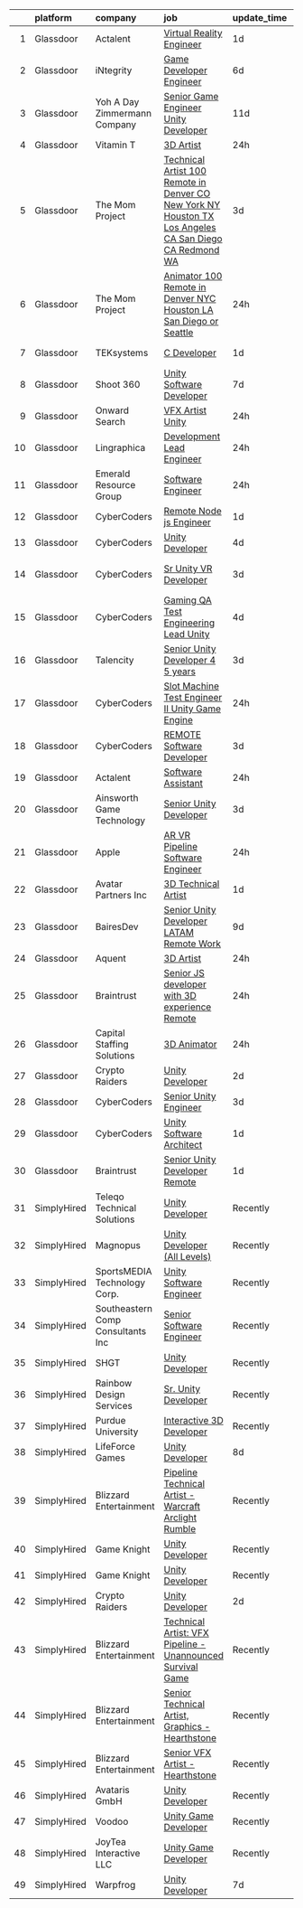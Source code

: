 

|    | platform    | company                           | job                                                                                                                                                                                                                                                                                                                                                                                                                                                                                                                                                                                                                                                                                                                                                                                                                                                                                                                                                                                                                                                                                                                                                                                                                                                                                                                                                                                                | update_time   | location          |
|---:|:------------|:----------------------------------|:---------------------------------------------------------------------------------------------------------------------------------------------------------------------------------------------------------------------------------------------------------------------------------------------------------------------------------------------------------------------------------------------------------------------------------------------------------------------------------------------------------------------------------------------------------------------------------------------------------------------------------------------------------------------------------------------------------------------------------------------------------------------------------------------------------------------------------------------------------------------------------------------------------------------------------------------------------------------------------------------------------------------------------------------------------------------------------------------------------------------------------------------------------------------------------------------------------------------------------------------------------------------------------------------------------------------------------------------------------------------------------------------------|:--------------|:------------------|
|  1 | Glassdoor   | Actalent                          | [Virtual Reality Engineer](https://www.glassdoor.com/partner/jobListing.htm?pos=128&ao=1110586&s=58&guid=00000183925dcb30ae8f76e1a13cabe8&src=GD_JOB_AD&t=SR&vt=w&ea=1&cs=1_d33baefe&cb=1664607964315&jobListingId=1008170406999&cpc=3BA4CE39D5B5DEF5&jrtk=3-0-1ge95riqt2inq001-1ge95rirdghr2800-2714da7321a9ab01--6NYlbfkN0ChYVx_I3yfZ_JDY3EFoivtqvi_stwnZ_kRt8Dowt_l_d1ydueao4NE-oUleRJ4yhjfJQSbKMB4y-B2AkjhQ_zDiS4vWhUMXlby96qDi92hH2VWCe6PDFqovhfEVj9pUsAAj9rwmqhj6HOivdJlep7GMtQZ1kd_5glcEQGpv6M77maDMdiq_qctthr0VXemlusjm-AVFwWCYqF_A_8LRpUTYcFVfcguqfzfsGygJ7mt3x9hhuzCaYQyxmbHXUL58VqU14fDyAcWBBkCmV3J9Zd0_aBmyQZivi-6bm_EX32j_Im8HHH_IFWVO1FOUPW-ThuJeuGVEGAhFlPmwq5v8sS_EDyTIfwR235uTNkDkJIubJ2zXIoqV1w0BfT0OaFW87760wmZHco-80Wopg0OaQYn7plfbszW3Ftstngmo_vynBzStDIVP9m7KaGKiZqVv6JpjAM86n5kd2NB609paDgj5gA8HRsb1twc-DjbtyXmMomX-mudPKZkc4wXaRTDbN3IxhNnrTNGJ7mezGgvUmoi305W3eeSb6eJZq6SzP7Dtz5jjd-2-6ibyrjb2X0-uoSDPXKuK4vT7Ur2kDdFLHIRu9D94gwRC0cK5cLfklIhSwmPTinB8ALx6xoyI1dBaiZ48GsWoH3nZDHuFtaNBqlvB9vO0XwdC4UN9rLs1juyryEgNLbNk_zr1PZyVzAs48PnJYxe3m-OerUPS16KA96VzDFHh4gxhY655mE9cop_Ut-d1ccZ0ozNPLFSwyJf_nJAikS58DrQcVouTQ9aus23x6FsuaWDmdaY913ZQY1w_DEGweDi3TMWBAtCSRLiMl-7zILdVCkwTRY42h99cWIJC9UF99rRR6f26f8F_2jR5FWQxuP0lLt-WUfURMHdE0Nh5IzJ6XbQrEi9vPtHAsZEKKOyy0J7yAPk4cCstXyqelJcV3nL56jQVbGWzv6a8iDWWVOfe80t1Ol7wh7iuX-d)                                                | 1d            | Chandler, AZ      |
|  2 | Glassdoor   | iNtegrity                         | [Game Developer Engineer](https://www.glassdoor.com/partner/jobListing.htm?pos=120&ao=1110586&s=58&guid=00000183925dcb30ae8f76e1a13cabe8&src=GD_JOB_AD&t=SR&vt=w&ea=1&cs=1_45b13133&cb=1664607964315&jobListingId=1008159960954&cpc=451933188B21919D&jrtk=3-0-1ge95riqt2inq001-1ge95rirdghr2800-f007a9b18ce574ec--6NYlbfkN0C7QpSfatUTTt_pWYjh4fmCixpaZixxEgk6WqG2e9JFSn8PLDX21so4BUVMbM-nBKhXCnsv-rU-KWa8GwN08r9GRBZvA-u4nPEN3ApN9XjH4dklJ0WDOBXjYIG8qzdFOyJJJu2JrQ0ClTFCMBeO1lftwTH5oRtbn67DhkAte38942rtH2_WHrwxHWgthMjmqGJ2VEk8m7wXu_NjWOeKTSRN84G9gurdfPkhI2apY413oGxPUwNjAqpib7Hs4FQCRWby5ukLMtNlfdceZKwbpgIzuKoFle23oofLN7JqpXQiI-1WhP2jQk2R7KdIdoYnGdqyQd8n4SFwBajW_JW621xl0ruDbQuzYiwR4WKmxKQyu4CvF5WSiN2QXvXe16JIQ8PHpZRX9BPC3TNKgUxAgRBv9t-Ipy-Y9xB4TLhdR0HwjhNElDzT9BdEGc_6pmtIK5MAgVQ57NSADNx-gFsiPcJ58m1rOlhuiWnKj9gs83BYxRl2PC0k2ivSXZcrpFwyYP0yDlNJDv2-5g%3D%3D)                                                                                                                                                                                                                                                                                                                                                                                                                                                                                                                     | 6d            | Las Vegas, NV     |
|  3 | Glassdoor   | Yoh  A Day   Zimmermann Company   | [Senior Game Engineer  Unity Developer ](https://www.glassdoor.com/partner/jobListing.htm?pos=113&ao=1110586&s=58&guid=00000183925dcb30ae8f76e1a13cabe8&src=GD_JOB_AD&t=SR&vt=w&ea=1&cs=1_305dfe2e&cb=1664607964314&jobListingId=1008149001061&cpc=F583A5AE0DDDFE3A&jrtk=3-0-1ge95riqt2inq001-1ge95rirdghr2800-26c06eb302e58e76--6NYlbfkN0Ae6Qmv8rNb3d5rEsMPL_plhvilYeiJERi7JqghURwQ9bq2mHgMGRGPHap0kt02TPg4hNIqkqAI4ZLarx94fJBZJRObAHCVAr7GpkECOjshJAgS-hSpOpL4MHHyXNuelLsEEjezXkzG-LQVLMkWHeGtQdZH9mJ0qKIH5WD3wTWGKHYJ2ZSah94fmSJaAGyT4IbpsFxZ7AbN7Gy1jy9twR5ol2ussjFk7RuPuph2La8FySIQFB5pidDk-wdICRTsl0ImtsCVUqlDr6qeBs2AUbxFSWt-lG5leRwdlR8aefM_d1IHnk4snX7I1F5LX-D9-a8Rzouox4zWVzsMSsExZWSvWR3TFANdS-dDh6UOVPxA-1HTaKuqXoks1DUaKxHfbSm3e0NXL4F280TJsGbbFO4Fbk-0PjW2DmCKgvnHRKXOkJUkwusIIzCjO_98rtZO2Zan24ZUZGSh7T0mQn-1blvR49daDxtz73innQG0TJbcpw%3D%3D)                                                                                                                                                                                                                                                                                                                                                                                                                                                                                                                                      | 11d           | Texas             |
|  4 | Glassdoor   | Vitamin T                         | [3D Artist](https://www.glassdoor.com/partner/jobListing.htm?pos=116&ao=1110586&s=58&guid=00000183925dcb30ae8f76e1a13cabe8&src=GD_JOB_AD&t=SR&vt=w&cs=1_4542e5e6&cb=1664607964314&jobListingId=1008175261506&cpc=47CFDC01B3F81FAC&jrtk=3-0-1ge95riqt2inq001-1ge95rirdghr2800-4d6abefd7c99f37b--6NYlbfkN0DMrcEu7yrtATojKJA7cEzGQ3FdRGWLh0CZQInL4ECGI6k5tN82kdM0OKoro5eXmjq4qWbUcXIgcT_pCY3-xT66zW-L0cU5xEBN7fLIx9Ttb15lyOHl6-OL6Ny2RE60XmrhTFyxHtYUfi0qiL9tgbRXf7Xf6w35mlg7xToVZmGgACJcfdTkXKqvBv1Ib71E0lEHu8qvNspqn73wtgRqeGsemampYHvz5eE4ALg1lCvvfFv0_7glgzwagz81bOAJr9oI4PWekitBKEhSk19fE3fN6aeFJMi8NanuYKcMDPbN8isjw97hlONF1X0Zd6ISSyk___ZyCaZ4pkJRAx_bXVtXiTGhS3YXu5PJa9bQMeHmPiqlUh4QZR7WCzTOtHU5e6nFFqpeahogWcOJ4d_kaM-R6_CoW-b7D9G-T-8BPJzGefjny-XMM2O0R4_iVKq1VKiMdLnxCp0rVFqkwhDHPT6IP1QaBbeWKATpMr85ZEitayVvbv6GX3C3)                                                                                                                                                                                                                                                                                                                                                                                                                                                                                                                                                                    | 24h           | Remote            |
|  5 | Glassdoor   | The Mom Project                   | [Technical Artist  100  Remote in Denver  CO  New York  NY  Houston  TX  Los Angeles  CA  San Diego  CA  Redmond  WA ](https://www.glassdoor.com/partner/jobListing.htm?pos=129&ao=1110586&s=58&guid=00000183925dcb30ae8f76e1a13cabe8&src=GD_JOB_AD&t=SR&vt=w&cs=1_d95271ac&cb=1664607964315&jobListingId=1008166593802&cpc=FA84DF7EA1EC2398&jrtk=3-0-1ge95riqt2inq001-1ge95rirdghr2800-6e8033c65c52bca1--6NYlbfkN0BDp_epf89aHDQhKpPegNJQ_ldQpEFZQsM9OcONMGxWx6pU56EKHF58QjVdAUvn2gXDBOjng6EvAYb4QaaBYmM4bSN2k-k0hJMvvwLe940tQ_2hvo4ZvydRl-32pLvINJ5QREsadtQk7Xg1OJMm_-6eL4oHEiBncfPmp5zoVA1_5_wD5ki2LaIpRJt-oGY9k_mXsi_xsKOSUggS7Y_7kf53SOubj5UPZFC2gX5uqh0MboTbIWSZEgyTvESgbgG7S5cjkj7yJ6wUP1o1CK988YXi1WjwcYiO56wpkwQT3I65R5tOvz5DJm3-npOaYlfP2QfVybu4oAj9RDTHJ3CdcfJ8mUg3L1_MzqGU07GGKFW33bDUHUtXLfj1qSsrZxem-ubd1SE4SCv3Pb1JFQkRJbfejCd_RqO_gd-0lSHytTFAPe3fmIF2slYZYlKCIRIVzY1y0uMZlbzL0KCYAOm4cg4WvqnGGvQIFZGWcT44wAIA_GCjQdh8D9tskWP4wetKES_1JkpbPVHG8NefsChiljAVe3L2tzM7VbusuuhwbXGX4Zwd5AZcozT1TScgXRpT2ReGkSqWNg3ZzA%3D%3D)                                                                                                                                                                                                                                                                                                                                                             | 3d            | Denver, CO        |
|  6 | Glassdoor   | The Mom Project                   | [Animator  100  Remote in Denver  NYC  Houston  LA  San Diego  or Seattle ](https://www.glassdoor.com/partner/jobListing.htm?pos=121&ao=1110586&s=58&guid=00000183925dcb30ae8f76e1a13cabe8&src=GD_JOB_AD&t=SR&vt=w&cs=1_ccc02303&cb=1664607964315&jobListingId=1008174906526&cpc=FAE5E775D180B2FB&jrtk=3-0-1ge95riqt2inq001-1ge95rirdghr2800-895bed5662c8e669--6NYlbfkN0BDp_epf89aHDQhKpPegNJQ_ldQpEFZQsM9OcONMGxWx6pU56EKHF58QjVdAUvn2gUh2hLNM1TjGAI27lmLEP04J_x93VUPbAzjiKJ2Mn9UZKErLDOwmlY6KpD4MwbV5fAelp6lvD_sDaKSI9V6317fDnKiRbSFnqTcDic3cHZaPUfcH_fk4uQYURoO68g3YHaJDju2Qvj7wP23iIMSZpxp8HPHjJaBY3wuDwbGBn1WY5HT31UOnyJSBKHaOolWGbFCXk6zbbbr_r3KI5kY74wYuF8qq60U5YDVVrpSwbW77y81bizKNGDzVuebsjphE2amFgA9W54XPTHt-M76CcAwUBlzFKGwXwrLQH4mXRFpvd2UckqgqagcQNQrx1wyErJy-XChpzSX-jof3bnVna72xLvW3rhv1GknH8PXQsDyJfQ5EsBHJw7K0a3I1s540m_KN_4dGPPhlsklJ4c2Q2lBbG_YHivQmYQ5kvV1_ns4yX6ypm3zwP7CdMJIPIh6qNtlAy4kkUP0fmRfnLym2amNfNHDbtv_cBRwiTgibbeb64xJn7G0Z14ec_H8TXQMZaaVNafFFRfS0g%3D%3D)                                                                                                                                                                                                                                                                                                                                                                                                        | 24h           | Seattle, WA       |
|  7 | Glassdoor   | TEKsystems                        | [C   Developer](https://www.glassdoor.com/partner/jobListing.htm?pos=114&ao=1110586&s=58&guid=00000183925dcb30ae8f76e1a13cabe8&src=GD_JOB_AD&t=SR&vt=w&cs=1_b953942b&cb=1664607964314&jobListingId=1008172766005&cpc=3DB599BF2F4828F0&jrtk=3-0-1ge95riqt2inq001-1ge95rirdghr2800-c9dcf7d4e38d02f1--6NYlbfkN0AuKz8EBO1xHDEL7V2YF9xF3dC_I9B9i-Zw2Jh8clPMK3KTieKealHQySFBD4L6FvMt4hGeVJ7Y6_bJC7UXQ9qX7hokyBJCKQSe2t90IIW0OTv79m7vNzKNxm4IA_Ny9Vxei4DsJqF4uqbzKTWdyxaQ89w5X3zTBL7EyKck5E6yK0it4ReAtXgDjiNmtHBnreGDaL2BuPTcDFobhAmgs6DSL4-N4kNZ3Ya7jNUlZtAfOyy16isjDIXbV9oU4U0w23cj2orvAqij03L0NTBz6qHC_6I_h0WYEGytqzsBZjBCstYgs-rNCiEcjjIPI8eFyQU5OOmJ6mB8zeaZcE4s4ipR4-wgYNQxCma8w3l5iHxwn3O2dg0q-bTzIvpy3Dweo6rFCI4kGBkQdh65kmQhkubmifGqdDVV1Qo6GeI_6omJcOCw7DWpH0gRsvaVIaWv76WVhNviax2yrGAtmb_nvEnmDTPG_xdRP25VYH4YiMxVBfAlz5J_4OTJ6N6d761i17RAwZpsqEn4HqLY9-ShuIjprQJfPotxntIyOA0Yl2Rnk6Kw0rk0ao5gowgeZAMgGT2m3Z4CAKHtC4N44sQEYVjfmg7kUdLcMgIFHux6US0cepKNaT-_c2wqxBKjE62q718mmjTcPtRnLoqyMKItHz-Rpj7BINS-bJjXFJxD3yOkDdwYf17vD_ZMu9G6Cmcu8gDGu1Rw7tQcq5Nh3J7hKObjFwetXbIPKhFJwPTpSUgKxSZUjVTRt7gJGO-8gJxYcf9oc53A22IvaR8PNG4iE_HQGz3raP_px1WjHygBzQSvyNMZ3wXZAtCzztrnJ6mYmdv3b9IPxLQUAd_6alQ8aYgLRzU0OclN-Inz8LwikLZx2Jv_JWw5TXf5ACb3TgX268BHZIFGCZ-HEJ7p6nLZdlXFIkZReg7EnuXrxvF4CF67Eg%3D%3D)                                                                                                    | 1d            | Orlando, FL       |
|  8 | Glassdoor   | Shoot 360                         | [Unity Software Developer](https://www.glassdoor.com/partner/jobListing.htm?pos=103&ao=1110586&s=58&guid=00000183925dcb30ae8f76e1a13cabe8&src=GD_JOB_AD&t=SR&vt=w&ea=1&cs=1_1ed4ee34&cb=1664607964312&jobListingId=1008158653566&cpc=BBD63848FB84346C&jrtk=3-0-1ge95riqt2inq001-1ge95rirdghr2800-5ac2e7983e68243c--6NYlbfkN0DfopDBJjdZYsHaazvtHih9EkP_5L3b-O-YxZrMZy_RRaIs6238HtU9-bIm4CRLMyQw0B_NBHXhnZqJTUAnwC8rmDN7VM-CtOrUt6fSSheFIU1_xggWeBfKJRwUeEbQVMtuP3j9r-4DUAIsVFk7SNZbGd5DCwK6AlcinJmr6vfob03577VGzijjOR_VZYuRBPQPjE3TmmqMocDAVU_E7keQn5Iyu8nto9r15kBROMzm1sP2npclKiJrBYB8VBOlWQMAEyLt9RjxpLzh2ojQXRPxPg2yB7FAms36R3R85k9oZK8n4cECRn57UIapUFKcCxo3vTZKEuwrQ2rWjOTXioilaqZ46BxdqF677Gw5wzTUOHQlMmHb58jMMVgX2JoMWzgj066iRlnGvN-k3Q1AFsTP_OzAUgdEdohRmAGP5PT7uEZqP4I77jAIfWt047PHLvDPXhFA78ukWMlrvuA7FS5G4dXauOemzNpWWAIzqmlwLUWSJ82qCXW_QsH0dArY0hQ9vWXOvW17zw%3D%3D)                                                                                                                                                                                                                                                                                                                                                                                                                                                                                                                    | 7d            | Vancouver, WA     |
|  9 | Glassdoor   | Onward Search                     | [VFX Artist   Unity](https://www.glassdoor.com/partner/jobListing.htm?pos=126&ao=1110586&s=58&guid=00000183925dcb30ae8f76e1a13cabe8&src=GD_JOB_AD&t=SR&vt=w&cs=1_96b713c0&cb=1664607964315&jobListingId=1008173616013&cpc=F41FEAB56D215062&jrtk=3-0-1ge95riqt2inq001-1ge95rirdghr2800-bca36b1c0e67bdd2--6NYlbfkN0B7YoEZZ2QAGDyEGGmBPAUWSHc1Mt3sMCn9FehKcWA3w0R0aH9tn_iPRcrT6N-MqNRz4psIFqaQbA5HZcFGB5I8MWPgLKYUMIAbeW3_Pq8AOULNMjpQGVGtkakt4IarLWlB23f5mTAr8QAyu72qWNzDcLljefnu66CuxXoQI2dxYwie_fJeerirKqdk-3DD6S8UcYYIyNPq8mWwBJ5K4C6Try54JYXT8o-CvATGGAAeyHg9w0NpgHHMzU2jAFEAUTtM4DGnKfgs2-jLTVmXN8OgLq9XW0zzk5kO_h3AKpm9Hi_SPOywZ3HVnWGQlTjJKFX2eWuJf4pERUu1TEUMpnIL3QZlKmqxI1vEGuOVmncvv_Q8GEbupy0cO2b-AcjeAugVbExrgs9NdKKXpvyO74yQI3NWMNWPbQMDpaty-JtZOiVc4ox3JNH0i89pgsLZAlSCb0tsXfZwxp6g6DNxLKrEGP3cdY2lJL12bP5ukjUJ2vVGFsH4bCU61raP_69xCPlnCUhbIQm22nuazdmrcsBVA_pywAwyccc3DmgUqjzg-PCQqbaOGt7cNa5GAJJcN1ADhO1pBJm-ugVON3g6MONKHG28Z-RYPnmYbIp9Xx6dFi8ZhUlcTXRSWEHCMQPIbOBCZUJ04mDu9PZtoBmFt0VlssoXxg76WNuXGtnaStjCfiuYeS-xUU6BexgPg9Q4LqIK0-bvK6WJeksSAs-eJzbCESuYNZDCSyUNhU43NTq80ss-vCeoQ89cXsc3PENn2xNumhwxc1kNHsoKEmWQA3XlvtxkWQEYp3hlPG-zWyA-lwLvhqLw8pVKZKeuWwueUwF2yLFzUQ8BQkPsIGynGtWf9ZVrSpDhaPftoTGqaPh9lzcA2FE7cMLF1BNgbyTnTLxlDv2WiFZ3wYBqIqaVpa04FxLn4-i_WIwsDrcuwqCVTXGtnKslpllfTBd0L-Lh8sJBQURFMHvTzRm_x9C5YqpQcH87Dcfcw8sIo3CBEeIzXULA5CJNVzaf)                           | 24h           | Eugene, OR        |
| 10 | Glassdoor   | Lingraphica                       | [Development Lead Engineer](https://www.glassdoor.com/partner/jobListing.htm?pos=119&ao=1110586&s=58&guid=00000183925dcb30ae8f76e1a13cabe8&src=GD_JOB_AD&t=SR&vt=w&cs=1_83fbab7d&cb=1664607964314&jobListingId=1008175034994&cpc=7F6F94E2229B3AB5&jrtk=3-0-1ge95riqt2inq001-1ge95rirdghr2800-31f82cc2b75707eb--6NYlbfkN0DG4ntHtB_rMsnfhgmnSvK2brktLme1L4SiDeJjQ-izrVOLqRJ5-yjE7k3D6lhaa8_lH88SdxtMadOFx_8ReIH492uPau_z765NiiIilKLe0USa19Md9TXXHvU_J76uVZIfpc6ynMRZQLMUiXWzUP4VFpaqskJXgH5-mBs4KC--sI1t3Zc5af3M-wCBR6ajOtJjgeYcf5CCF-KVeoF6mFpWUE_hgeYRFAcf1-oe-bIK4Csq3mY6ulNAfon7BmhQzwYfcHiwt5kgqBFSi71ylHONJ-BL563GDJ03Taox0WhLgZpWu2S7e00YJiVOCXrFS3y6yXZHalwGvuMvSHZV5_EDevqdE04k-Sx6MOkNIyJ94xS9oxtzPCqCD8mOmvCNBVn_OFiwLU77TVRNTM5wXj6kGndqV_onWBZouukAQo0bqt-lmveauf4AyKhCTcZH1VmVE9LacheenS94VW4lIQHN70GN8nulOd-I577kfnQwiAdHx5kCPF0ZrhFXPQ3X0y3mA1Jh1gzb0-Ls4_mhazoPI3JstDYyF7l-b7_mgokjDuwk1I2AZKC2K4GcB7oAZF5jGQe93rGC8eSNbyr7mXugdcIwGnIxLgwXTiG-ah-sdUEPEWpJy27CdTxMSUK-zVsYxaaqViSbf_kTXRyTy-BztpfViGzuro4cZBOIZiqctV_rLsIWO70kWW1aFQ-j3q2T4Y1YE5U85-UkfLXDbgFvj8kqjQv0Dev6aDFO_4BUInRaNYqiHi0f7ZDzJ0V1BvkDDUEyx39OUT-Sy3XPPlZDRNo0Qh6zrlMp8yKL-qlT5Q3-iSHNa4U2tKhG28qPXDLQmpxM5nnvOHQGJ9FUTETVXfLWMpM3Xyypa3bfMGdJDB4eVtQQvlrPhU57sMeyHA8bJjuumGxXDQkkyNsInCGMalI0CkKdckir099ePGfhJTnhMZ2GJsSCSaoYPxYmX5L4F0FIekRDOKMZiIfT3ccRnqpJF8I-Tik0HDvqy1-7IucYcAZKL5DkdvujmXe-Jlg%3D)      | 24h           | Remote            |
| 11 | Glassdoor   | Emerald Resource Group            | [Software Engineer](https://www.glassdoor.com/partner/jobListing.htm?pos=124&ao=1110586&s=58&guid=00000183925dcb30ae8f76e1a13cabe8&src=GD_JOB_AD&t=SR&vt=w&ea=1&cs=1_64264bdd&cb=1664607964315&jobListingId=1008174899918&cpc=3DB599BF2F4828F0&jrtk=3-0-1ge95riqt2inq001-1ge95rirdghr2800-2594dc9d3f936299--6NYlbfkN0BXp4mXmwuXYPTzYC9odgzWt2XuqptqZvZ4ZHxdyVZwzN7sSW8bKCCtsyayLRdO3C7XndZwCvkJd8JvbUgSRmFdEESODiFJ2VMjjDPL1ztl2FkvNqFlDVTthaTew-epQtAWKFNN19mAZPeyMiqhBMQ0wNvDjMDIhwUqfdYCRcmloQOdQpRJCe4HJvkovMft8mdGaehRXbLeZuU3dL_rJJy5ly9lD5NcUFzCu6qNJVtZA7QxwNMoYBUKHtN4oWosA-xFbeHMdhEsctXb4GK_g5AknKDbQwzAxpK93M3s3KZVrSjY0cc5ANfenSMuW7HehKgSbb4GIUixR01GB0wxEg7bKKyhSqthwnJeP5iB28kw1mEo2poDXAZdiAO-TEDdVTLHte4mQlXBb1f_kZHns8d1-Rh2THxLvG42DLmhS-4NbQT9-dZ1GJ7hildDlbare-L0nK3s19vxp1OGPa2DuPkso6mxZQShuh-kYB3ylRQiqdLQsC3nnlxaVVRk9SeNN7_sfgwq5abowQ%3D%3D)                                                                                                                                                                                                                                                                                                                                                                                                                                                                                                                           | 24h           | Cleveland, OH     |
| 12 | Glassdoor   | CyberCoders                       | [Remote Node js Engineer](https://www.glassdoor.com/partner/jobListing.htm?pos=130&ao=1110586&s=58&guid=00000183925dcb30ae8f76e1a13cabe8&src=GD_JOB_AD&t=SR&vt=w&ea=1&cs=1_a60c1fdf&cb=1664607964315&jobListingId=1008172775497&cpc=C4A69CCDBB3B9599&jrtk=3-0-1ge95riqt2inq001-1ge95rirdghr2800-290bedefbd4f8a45--6NYlbfkN0CpFJQzrgRR8WqXWK1qKKEqALWJw739KlKqr2H-MSI4eoBlI4EFrmor2FYZMP3muM18C41kHOQtwzOLwVOgs6meDheupPN_1yCCJx49qONkHW8Ca1TK4Pu4kKsyln2yMRs_B63-nLhfEZgz-2LIs_Frz6xxQqis7RkdypcPg5PuwtKavgw1sJ9TQId-olSvkc_RJZ-NoqX3Znz_0U6rvHR5A50PZAuqabgpEwBuyyJI6DcGFbTWvhiHPEj4rYIn5KqEGAZJlEg26cAMaXFoci_xKyqmhztaKa4-FHRVhteum8fsrO7IasdxyKxnGZzcX4mAD8z1bofSrZvr9zdrN6Zck00VYl2xcZvLCRWCJ5mLESS9tvqWezeP7Uh4EUIEZE9RTk80SpK-hY47PC7v5XFLdFJhq9CO0bYYD1-l2qAcxyVKkt_CQFQ4cBrOU4pbwNOp7bkfSFM4_W8VIp0HftzxMeSHMCcbJeHAEV2obFes8ueI7DwpFffNtpjDbXKuT9fH75vDd_UzS9Mh6Vn2tpzPbRJW4Et-QgBQ43vS4863iugfiEQR8sK9oqvFKnGDDlUs3fcxNPSZTrYgRiDqfXxRJpXPVBs_wLtSIWHuluKWT5btQMMIWfqRoKJ3k8GRG6tOxFESuPRkak5kJkDYDZuiTOGBa3WmZXoVdSk8jR5---h2TR0Adci-epNY3w2BEY36BSV16sAf-GBIXHP-gVpRkUk8oN2RHeRPZ4OkxhrZFyLd6pG0rRNWB7GznEKyusdsIOPHTCpfUrwhpOwac3Qx1WsN2szs8XPL-MSjLsveAE9LX3_vXYNxgl-c2iODMJbCqmnwClFgBnxAQ_q6qaLpdnvSzSGJZjt3lWrDASCjs82kWRborKb7BpoicuFdamgwoS4YURIeFs90ti0-RLQWn3Ck3u_Hq5pjqbRvxWp0oZs04ajALK8HCGy9ARtIdw8LviKcQyf51nrJoS0j5oKtMs8B5y1MntlGEb0HC4qe6lefejzY6d9iotdpzOil4vg%3D)   | 1d            | Atlanta, GA       |
| 13 | Glassdoor   | CyberCoders                       | [Unity Developer](https://www.glassdoor.com/partner/jobListing.htm?pos=109&ao=1110586&s=58&guid=00000183925dcb30ae8f76e1a13cabe8&src=GD_JOB_AD&t=SR&vt=w&ea=1&cs=1_f91fda7b&cb=1664607964313&jobListingId=1008162435631&cpc=654405A9B1E0A9F5&jrtk=3-0-1ge95riqt2inq001-1ge95rirdghr2800-62b9a663afd8901f--6NYlbfkN0CpFJQzrgRR8WqXWK1qKKEqALWJw739KlKqr2H-MSI4eoBlI4EFrmor2FYZMP3muM12lCi1zlp7-MuSzndmItmsIvp43jPCQdf18g2lcdd_P6qkOLlJ_qiPEgiBsyMdk1jIaZncvagJRFJblqj1PE0ltSD4eABBv5Ay4im-KbsYaGYyiGU3lSldgccMVdOy1rGLOpxUjmuSbxfxk-IbDvSzjFcav6s1MqJPRwaMZalsimIJONFuZMMoOibtc8vmeJhZgJWZ3y83Aq5CsDMV_33hrfp6Q2Mij_UaFCBqvAa2kllDAwXIYOJfas4ZlwMeJSAbCngseOyeAp5LP6VTlmJg9F6D_z1vXYgS16-l6xZIdRua-_iW6Zwaip2poKv3j_ROXKlhVlhaWBtZI3M4IFCa1R_PSupujapRJswdaVdAcb4cN71tl-3dqhgmJkR7lQA5BmybSEhgd-RwVm2z4ucfy1v-2Rg22WE7PA0nbSN_WGfqRWxsy0P7PIswM95Y6gyoMVya45T7dEMKJ6YvCqyjeKQR25S5LKa00b-RF3rva0qS6kPO0YGPwJhtgP9DyhPgDIS8fD60ahK3zLLg0r75j49sRE3Tv9QMaMrw_srpM9tVKdpqTOoBZPLuOR5G64ECVUCarrGt7l9vvHwtP-e52FaLEpfsio5nVA9JON_raZFY7HFNNzVjD4Gwi9pgIt9Nb8lk6rJu0odRVvqYiOMnpn89rznzFDU678wDFnniUqwhdKlGEbLqtkVixCRLBoT6zWTeI3jc--jc4qJfZaZNpMPWuEP9ISqMjMpbb3a-itneCr62Y4iX0YFzpjTsh_iT7u7pEvoluMugEayUI6Tf-Os8V4TIqMWj8Dq7wKH6mXCwkfVV_ZiSjOKHGrfyN3uwfkakS8VhcTPMJH43g188y_D3jM7PF11n66ShfmMBHeFNFZzitdZc_6hpzhtjXnTrznDyGXBscGfrpp8tYB0awemXkDrBXbYwkYs7oeMoJA%3D%3D)                             | 4d            | Commerce, GA      |
| 14 | Glassdoor   | CyberCoders                       | [Sr  Unity  VR  Developer](https://www.glassdoor.com/partner/jobListing.htm?pos=110&ao=1110586&s=58&guid=00000183925dcb30ae8f76e1a13cabe8&src=GD_JOB_AD&t=SR&vt=w&ea=1&cs=1_45f98057&cb=1664607964314&jobListingId=1008165091089&cpc=334ABAF5D42DC775&jrtk=3-0-1ge95riqt2inq001-1ge95rirdghr2800-22a06c7f436dda54--6NYlbfkN0CpFJQzrgRR8WqXWK1qKKEqALWJw739KlKqr2H-MSI4eoBlI4EFrmor2FYZMP3muM2M5GK0N1Sw5tjTa_scEtrupIQEzxJXJcBefIVMImRAYo5un2WMACilIrktRzZAqj-CrZMrx2LNkNNuL5voICx4VeJxv7Op3FBUgUQTPNi7UFjmAfVGbzktB6Ry2NJOy34fnlC0cBOCmAOxYowfwc-co0uPLnII-zxAkQBGlcqsvY1J3JFIlOwf0J1PuacqeUfPgx5ywnPtftfVi37mXRcXSEDR9OMZtdbQwq3qrseqJnpac8vdVNKEB3rylTp071xckxvB6wVwx-PhfZSD_tcOTyL1a5Koh90-ba_MeeSac9EQGzT483GD6wGvMPg0i3btewXH9ZQbQ9GrP88MqezIb3WjJHIJ-TEu7Ng-XVc172imavUcWFhCj2E7k6lVoJ-tWwtnq2YG71kVoRLyIHtWl4WqmJhboc03Dr4wYm6Z8GWVMsSHp-FpqzregkzBXR2py-d8TcJ-MFXZFYKo1HZtyisr14yOqVPEn5f5QPXpbcdLnbgqnjdA1pwe7J2_UUcTeKiyACpbtPGAFPSRV3g7Z27ptG2bYM9_s_xOMy8xCxfjJjfroeLBVC5pfjT7-BAKZvZGV5YS8BIjPozyJrP-0Do5zoCoVwuq_M4083BFYtIaC24KOtkagqSRWQlICQka233FdeW6Fu1Wt73TG0RtBjY6A4UbbljFKFQZ2sOxaD11AtpD6FvjKGFHPFfK-2MxXosa8HgxgFW3ST1ge9ePOtRJWF5pUi2MwEeGkWxXOQKk-HKPr3WYz4fdib45G6tSK_oyfmlVIws7WM89cxXTcLfjGYrNjy4Gkcvbd3_IfTHSbn9_f-JH0Svq67Y2y96h37-LHXWCviem0lN4f5LCGUJI9zd1loGcCmwQjfd4JX3_P91NLUvTaZ4v1-MFzxJa-9rUJq6r2O2cw0GiVxw_giGzdqPsJwE%3D)                                  | 3d            | Los Angeles, CA   |
| 15 | Glassdoor   | CyberCoders                       | [Gaming QA Test Engineering Lead   Unity](https://www.glassdoor.com/partner/jobListing.htm?pos=112&ao=1110586&s=58&guid=00000183925dcb30ae8f76e1a13cabe8&src=GD_JOB_AD&t=SR&vt=w&ea=1&cs=1_924fe240&cb=1664607964314&jobListingId=1008162436441&cpc=C4A69CCDBB3B9599&jrtk=3-0-1ge95riqt2inq001-1ge95rirdghr2800-ee07e42dc69280ba--6NYlbfkN0CpFJQzrgRR8WqXWK1qKKEqALWJw739KlKqr2H-MSI4eoBlI4EFrmor2FYZMP3muM12lCi1zlp7-J7zKUz0dE5RBryU7X-pQ_rcUpSTepT8xwmvVo6WrtWMpyP1-s6qLcp8z-Cx0pax6fcfB92A4q3kAra2_Krzos_fVfsOzTjvAtY8wbIF-RSsA9jmTLZCUeqghI1fN004v0eNDrZrIMQ0qFF-qJLA29vXAUs8Txm-yQMb0xG_w3j7nW4TcnHB2Z_9n60XprqHsvHV4QPLy2-spLdfId1WEwD2vqtRNx9T9SLDGMK6xE-UMhbIUJOe0yfR_FE6MbbPGKBv_loNTrr567M_QWyuUYRGxRiY0bbnecevg58SPjsgmiZL1_Vr1xmUSaJSIyRCbZh_D-1pgZCnQtRtmPNpJ_5c-lCLoo7R18aB5GWi2GkAEiuW8feX2_JVoAn0fRti4aM9K5AkK8Rdh4diJKtWBzcfpzkOloVhplYRWSuYPI5WRu5YmxYqbvHJxBO_auMTpQRXTE94Ke6P7zcGxlmc8M8yk2DjnygjKdIemFeELLjgnl45ZBS5_uCWS9wz1wvPmJcuDZxTLGfHYtOAWQFD48L4isI80rJItF_Z_ZLyIvCVuOGJXb0PwsKrkpIQIF4ViuA7EJMPhe_ZjWvfI-NgBSqGFKtAdXhPrNnW5p-VI_bSrZ5afb-Vv7j_6GYetP3yFHeSueHW7x3g2YeVF6CzjjCKIXKT4BWn6bxN_mAhMi4qtYtGgX8SOuFJxaQ6y5XnQjkyu3kysMvQAST4DHdgiki4Y4oji15us5H-QzzJWm-uDHFTEyIN-h_eU0gPpVsUk4B2STwkHDKfHpp6L7sCDF5DI_xjrIvNeG0zOhQ5hLUcGyFLBdxIstL1CzuI3WedTZVcPR6Y2Bmm1mrMI_UEjZIw24K2EPiAr4gI9c9SchPGPHNiZabIUDsk1nzbNIP8NMkirztS-Jkdze7koSsQAda-32bRKUGJoCQ7rvRKUtSH) | 4d            | Atlanta, GA       |
| 16 | Glassdoor   | Talencity                         | [Senior Unity Developer  4 5 years ](https://www.glassdoor.com/partner/jobListing.htm?pos=117&ao=1110586&s=58&guid=00000183925dcb30ae8f76e1a13cabe8&src=GD_JOB_AD&t=SR&vt=w&ea=1&cs=1_4e3314ee&cb=1664607964314&jobListingId=1008165622587&cpc=F4EED0218A761C36&jrtk=3-0-1ge95riqt2inq001-1ge95rirdghr2800-f91aa66d325fd2a9--6NYlbfkN0D4u546U1YX6_rhg3j5mXzoVucObIKHiqZ2RBy47oqhNqqWHv9L-2QkNNvxmmUvxZZMSzha3l35Jps4NpjxBhdZh5ZHpYF_5gIWAKmpLoLkTqq-0RNP0kxdPOauEfCJzPwaO81KRYDjdqckTni27waS-igk4_ObfgHiPFa_rc15ktpEB8TFSwh0pWAtD16v-WqSFrgLf0nihzRFQYediy37QHNCGcS-6A2pUH8d-MA6uL3vvpGxxFPDZkCZyAGdn5rRD3oq8MiWppj0fx3nybN-5rBEQrKGHERWWXCts72A3iaPjn5aQco6sbtqhNSVoTpH1LZpXV0zUYVo7vwGIVCH33gt1dDgFGOjrKwyuwV7rLK_CSsCiSHhzFpuTMCzqZJ2SYy8arT140WfGcLfHuzRHZg8aJa8xLhV9ZPTZ63mBRLG020pY07NrPCcmdtn0ZPzpwku39Y-Z5d_lwZP46-SrFt1OnUQEQXQDf7nCzfwnDl8KrbSe5a2gty1V_SLJgihJl25ktMTo9BCk4duLamQU51_Q1ibwSo%3D)                                                                                                                                                                                                                                                                                                                                                                                                                                                                                        | 3d            | Ontario, CA       |
| 17 | Glassdoor   | CyberCoders                       | [Slot Machine Test Engineer II   Unity Game Engine](https://www.glassdoor.com/partner/jobListing.htm?pos=118&ao=1110586&s=58&guid=00000183925dcb30ae8f76e1a13cabe8&src=GD_JOB_AD&t=SR&vt=w&ea=1&cs=1_3cfc490f&cb=1664607964315&jobListingId=1008173646065&cpc=C4A69CCDBB3B9599&jrtk=3-0-1ge95riqt2inq001-1ge95rirdghr2800-0bd1d6393d39b985--6NYlbfkN0CpFJQzrgRR8WqXWK1qKKEqALWJw739KlKqr2H-MSI4eoBlI4EFrmor2FYZMP3muM2bWFu30Znpni4ChsmrWCvs3eawi96P1_-ek6J7qjiV4RPAevYpxZInyRgAWB313-IgTFoTAbP9DoBzbu1vNGTfsC5-xqkRllouP-A1H_XvyTong_u0Hf__-xSJpsUnrvN7HMfVLRAhraH6MtwmuQjEcq24cWRZVF-UWIP0Zdpowe8jLWCh8VP50g9UjCPb8avDFM_wuR3ux7qd1i6oK0dPxR95psZ1A4DPBp4M0PYaDIoQuC-3OE-Ubx7HQoB1CK5JK3fLwMu_ae1hYjYsffGdV7UP6IK_CmQ-Bm_R40ArmPSSBsdtFxt9Uc4C5mtppUxrQ1LReBYObrpSUsCpREMvVCghUIVtCrXHj0c8Wyrr1fHhmqOwpMVKR-vxyhWl3RLo7MebLwi_kIdmTaSFcsjHJa3pkX7seADbaG1DPg215HX1riChMzAu5li13T5wsyhchZTBxDi3grk0mCq4wYjB2RakNfeqgIw5dRlunwhgfm_DeriPwrn2r7mp5leU9lVoclljjxQvQFRSi_Ltrgwa0iz7ZOr3aye62Z52o7XMXYqoI5F4TuiEFKu--eQP05ezVMa1WraQyZZTDHCv7Eqp341K1x1R7S5BBpWSryN7OChQ0gWAOzu8C_G90GQp1iRWZhIdasDMZmTWFXL3UK2nW44uURORx6W0lIJ6L7iOqvy9TKsTQaokDl7U1f5Pw1bTvXOvZgU5vgJkT_8U6c10R_fTl2OT8T_SKugFhMboAxLGDu1szCOkCAQpO4Go8eXQC3ve9HW-c3SLDjeoPG969Ww47wuLFLZFlzYtY6EBkd2lXx1jFhvwltJMhymtoUjKeJBMTP4hHOyjXivdoyFTdcUVbLSh67QJFeNIL5ngOlHVQf_A4YTtGQEXuYMRuJ404_l-sYnVlP4qNPzttH5NzUJ9ip2wxMs%3D)         | 24h           | Atlanta, GA       |
| 18 | Glassdoor   | CyberCoders                       | [REMOTE Software Developer](https://www.glassdoor.com/partner/jobListing.htm?pos=115&ao=1110586&s=58&guid=00000183925dcb30ae8f76e1a13cabe8&src=GD_JOB_AD&t=SR&vt=w&ea=1&cs=1_d932dbe7&cb=1664607964314&jobListingId=1008165090599&cpc=334ABAF5D42DC775&jrtk=3-0-1ge95riqt2inq001-1ge95rirdghr2800-371730d540b29f08--6NYlbfkN0CpFJQzrgRR8WqXWK1qKKEqALWJw739KlKqr2H-MSI4eoBlI4EFrmor2FYZMP3muM2M5GK0N1Sw5u_4inisfGplyRYNOKw3S2tpqHkKcoW-TU3m7uUDWssb2gFdRm0XWyggCcaZZwoOhXEsOvGtvCfiZaE1Mg_xDXGzsFoKU0oZIwRfeHSEUyrGjyiIs_BgsLD39fYrfmOsnZGPzGfU7Bv_aywy4KQStJ3IIs1Vihz8lNU_8HlszMzXAp-YGQamjzVRTHz5WkS9yXLHE65oECeCSPwbLqXPmbUtwafVYH1XpXlYboyc2FPRG3-2s1blVMmaY4769EGJFc8L2PhSBnulXPXE-cKXW9DE8DYyUTx8Yt_88n0Edh14oiPQaOJn6eU6Lf_YvFGAOD-0sTRYRM9K14KWESbApr3VrsNDR_vdXol9o8Y3O9BB-SbpBLX0u3zdRaoNFQ3p3aE-bqxetYRfOrZ4C-KcUOYwUewAfN-oi-7TmTrrOsHrJmST4IKXlVKiErTYUWyTrub6t0Pw-KrFnc9lk60vVextxgEOUmnDPrnrUIltxw7troNIzoGlQLLziPQzDQ9xnvp-O72mxXI7EnavtduQeg2YAOmjUrIqHpL_pFvLI8h0m3lrCJyMam2UU5VkP__YN5D-MYtHe_gC7ERvo3-RYF2VaHm3WnPNEJ8bxWqoZvQ-dKkb3k9Nx8PBOI5hGtv9roLn-C2dL2lpN-uwHxHtrOYCuXFZO9iDA-Lx_I_ndlV6guXHPkW-_9647BmyUtljl0AIJIwnQN703pd80fZ7gsgZtL-0mDOP1zXEkjtPHtD9PuZgnjdWJPFI5bcWf_BhgXE_kxQHKa-i0c3tuLQBvelmKVaJ5u80eSfb_kdBUsjBhs1F9yKMznTgOD1qjYHkiykgU-2LHMn6OiTos5FLz9AQ_jhsh708w4K4iCfMx6C_c0XMeD0yk4cE-uTuG-2vVzsi3Juz4aKdulquKzMC8PE%3D)                                 | 3d            | New York, NY      |
| 19 | Glassdoor   | Actalent                          | [Software Assistant](https://www.glassdoor.com/partner/jobListing.htm?pos=123&ao=1110586&s=58&guid=00000183925dcb30ae8f76e1a13cabe8&src=GD_JOB_AD&t=SR&vt=w&ea=1&cs=1_424ef9b6&cb=1664607964315&jobListingId=1008173233291&cpc=654405A9B1E0A9F5&jrtk=3-0-1ge95riqt2inq001-1ge95rirdghr2800-6c0dcba0211e16ca--6NYlbfkN0ChYVx_I3yfZ_JDY3EFoivtqvi_stwnZ_kRt8Dowt_l_d1ydueao4NE-oUleRJ4yhg9cfjZJrRE9vr6tgNJbYu8IY4EQjNDTprll6SzbYJ7ei8zhR5GyYSrD0Z7UYsgOuxoqBBH1rhOEN7XTsGb8jLAYKrpHCLFMMMqJFfQkx4FESWeM5LPOjBID4TELOdPyKmnJRSihRqQX4RoMI03tbiBMTwYdDUwL2wsTExhAi97xdIFjhohVQb7KnEvrF0xcexFVaUBOiDAqR81SAOVcCw5Ro8RTvRJiwUEpPGR1gPF5l2IpkBzRKXMCvpx47d5AljMzBLwCKmwjQW1sjydGPiQ2nlepsA7sfB2tll1ybAPkPuOLDIyf-yY87Lw4Or4etf_lsizP1eaZ2fgwz_in_T8dP2FjTukfF0JQs6ch07upEulKdwxgDdB9WMjCJTZ8NRM0jDrlQ3sYJOpibcu4q8RbMa_rpHOT64M3b8BXkQ_8KN8XD3OJC8mT25uPypRUMFzzGwSGd82iwOei5XCZ7FG8jRMpO4kOGsO-gWulSk_PmNfBYxZGVerZBaoXKRmFdYowdwlbfGRvr054fY-e2aVo9yum05OaNS47jwBHdb60srVcM-9N0mtLUPOo5iiFVEqIbwmMsPB6I_GW-3zAB3ou8OP-_o6AJj6YPcr9mYOQo7A94V8U2w2I5mDEN2fQUNeHPlqsFtP3CN7L3i3T3eDKa2LQybFGNpace2oh8GzQUiYoCu_Y3wHa_h1AiBxtuQstnyXjn-9NMu0cABfQb5X39gLes8MtfaW09qw8zbvJFLItvSBOXWsSqQvVaVXWEr2YOURw6bwyXqSoNISdKh_ATzebHn9_y3k2RA2KOt3-5qL7m_wB83hiSWyw7IwuDB8xyDPk34O_DLs0aeD139W_pfkQppUcZNIOmXNnVzAlMhLHTxRcFKvxNU-pPmCFgbEcLh_JzTVPfjKtiME4dE0isEuJ8YKTZo%3D)                                        | 24h           | Glenview, IL      |
| 20 | Glassdoor   | Ainsworth Game Technology         | [Senior Unity Developer](https://www.glassdoor.com/partner/jobListing.htm?pos=102&ao=1110586&s=58&guid=00000183925dcb30ae8f76e1a13cabe8&src=GD_JOB_AD&t=SR&vt=w&ea=1&cs=1_c2934efd&cb=1664607964311&jobListingId=1008165876059&cpc=8B69257BFB62E45C&jrtk=3-0-1ge95riqt2inq001-1ge95rirdghr2800-477143f3dd0e7257--6NYlbfkN0AhTaXticpO8D1EV9nGWUa2G9Nr_0uERllJkF2KKfHsNCNzpXqdouC3bV4_leeykytIDE5WGh8QUOcLPTGoiJb2bdeiG_SYVHL2-ooSc8Uc-RFC3ZddFvsx0jD7zzT3RnC1Hv_FZzodrMN-Gv0UqSFDbVvILI1nIhpEmIP85yYes1Kvgf5mJDTIP724y2RCo0kUI1qHJGI4aEzbLynMSu6_1Shco96jz_H00c6Bhbu4Dvyv9GCIjpDSC69OnLOl04VyhUhsJbZHdrgOQQB-NuGUvnP6y5uXJNUeDIrPlCACeXRiK2plja_wqAbNXmax2E3_Tj3WT6IHS86pI9APkl4GnejyWoyq3FWA2y-xJlYvf688svkM-aypF-AMawQ_0ARFeZbtC2dLWu_8hgUT7sOgGnW6UYSAqgTw-XHIVI5Jn7xajY-aIfZm_A7h1GUfEO49j-YvyYJITBo6O_uSURGTcDVM96E1t3s6lFxjWUik2sEOYwC_MFiwIVGZF2tZ-rIqY6BYg5AE2XzTRbpH65Hy)                                                                                                                                                                                                                                                                                                                                                                                                                                                                                                                  | 3d            | Las Vegas, NV     |
| 21 | Glassdoor   | Apple                             | [AR VR Pipeline Software Engineer](https://www.glassdoor.com/partner/jobListing.htm?pos=105&ao=1110586&s=58&guid=00000183925dcb30ae8f76e1a13cabe8&src=GD_JOB_AD&t=SR&vt=w&cs=1_8f13a80a&cb=1664607964312&jobListingId=1008174142034&cpc=F41FEAB56D215062&jrtk=3-0-1ge95riqt2inq001-1ge95rirdghr2800-133c7d5ae7ebf393--6NYlbfkN0BvKrLyj5gPmtZO9T8euul8TCxuuKNOtzRJOomxnwSEodTz2Bc-sPZl1dBMH13w-jOps77G4z_GMYJUoL2W7V1w1XDiCA6PWYL8ugvDcKT_Vmils-oCnGj4BywRacFtD1HAnvJ5EjNehkNLrjaogp3KjXxk0Va0-9Xa_KQLwSxWIIa1CQHCurisxJzT8QrN04mSinOTmVTUKmc2BtVZ6_MVfaZ7qyvfT2brQH9zcNqHUNGyHZwxxDp5db8BGzNbjg9NG9KLTvfKBnjos7osfytRap9y8c4UJT5TPc1cbTGLklHIPXBuaXbI2HjIRTs4YVWKanX-Rm8SDuKovM4Upx22vWFhX1e-ViBmwB7xw6JaA_7XtU5Yiqwlt4d5WTYtZUbb7uKLwE7afbtqW8Nk7TmRcG6OaEZJh-fGp8ad1bqDOU8YIDoEvlOjxKM3ZVv8bCD0Iu2IRx9kNrDNwNYT04cCeU31GcztagZ5sLWxfxhy6s5GNlbPToectoQ24mHt-B_lsz396ogngf2l_7qL-zsWemvvAWiOzW2wXXjvfs-NVtx_eXqhYfSj3GXxi-pF6hByME-uDW4vpGYKpjKj2x3mwL85Lifzu0uAUoJXZut6EcjhnAc8WHck34nA4brU-wHxhYh2WFjglxHZeVMQ8fBVMAt5JwQ6_DNkR04_nBOHMV88tseTpIXbWQBFx2NKA8f3LCSQQ5_ywQw7QGYl9YYOLMY8iMzLBAbRh55Ys7Drb8kJlmpaPZlGbbvca5hIr0Pcy90Q2JZjy3achRRXl4XRiIDi2JuoUTDlVxXWHpZFtDUY-FiSsJrZz8B89kf0pjaM7CZlVhz2Fyx5qdEM4Tvx8IE7LOQS8SF3mp2_yDAIT1_wLg_gz3M2TD3eg9FNQEamyQ3hjWAPRyPo4vZtjHic2k6QkIg2hh0MtNzePuZ9r_5W2Itn8xI-v0cgC1_ETmzVHq8qq_EkRoB7FzXA3VYE)                                             | 24h           | Seattle, WA       |
| 22 | Glassdoor   | Avatar Partners  Inc              | [3D Technical Artist](https://www.glassdoor.com/partner/jobListing.htm?pos=107&ao=1110586&s=58&guid=00000183925dcb30ae8f76e1a13cabe8&src=GD_JOB_AD&t=SR&vt=w&ea=1&cs=1_32c32bb7&cb=1664607964313&jobListingId=1008171536143&cpc=BCC169F53084E245&jrtk=3-0-1ge95riqt2inq001-1ge95rirdghr2800-7061160f823e1f8c--6NYlbfkN0CSE3POay3L6XNXi0aipSscdc1Zs2V3vZI2w3p7sV-WvxBZEt62L7TWduXqtmoNzl7vmt9QySLyqsdgAlDIsDvzMSF0aYv20oEFa5RZWP2jsvuDOR0BT26YoTs6P3iULJ-h1jHulp7KkwjJGwT64mgrIFhyyzVFZLtMa2tNlAdmwsNAq9lcsuZfgXSv4bZnDpZ99_LaMDgbqMwWUqVvK7IcuC7y5eARHE1Wbzkh0JNXuw0iLUx7t1O1_PKrsFDw5HY4b3vcKOYMdeAK3w7lLtWlsxq8ffNxrvrvNDzmgxaWANQq1wO-Qy-t20GgX7zjTRtlKrcQCw9QuuIMUh1aaF-PkjGt1c9Ksr7SuMDO4Un0AKYMxfWkneuXHJNoDFL4N7QCsY_jvPVF2sSi2zkBRkVeuC5aCPNwyMYf2xSqpzki3mikdykoXI_4MBMcGjZ4oOv62aDpwluvsHaGRUcD26sTUDnCvj6U7ld-h69KEw-NRqEkIUD1TQ8Qic8VQBRRRNdHzkfw8vBFHw%3D%3D)                                                                                                                                                                                                                                                                                                                                                                                                                                                                                                                         | 1d            | Remote            |
| 23 | Glassdoor   | BairesDev                         | [Senior Unity Developer  LATAM    Remote Work](https://www.glassdoor.com/partner/jobListing.htm?pos=106&ao=1110586&s=58&guid=00000183925dcb30ae8f76e1a13cabe8&src=GD_JOB_AD&t=SR&vt=w&cs=1_2db26982&cb=1664607964312&jobListingId=1008153520027&cpc=8795CF9063CD573D&jrtk=3-0-1ge95riqt2inq001-1ge95rirdghr2800-d07b078a70677f47--6NYlbfkN0BfEGkshao4EhrCCf7LYqKO8VNtf9vkQrewuI3DmTR_-G3zJxSBeo1O-SB_lpKRvkPM-bPc5FhBWyuJIcxMxgpbjfTpubAlTTARQ0mMGAhamrq9Jn6fhAwDv_qRzdVcBFdMH9gkJbzgO1vp6CpfOGar4AMUZe6FO_fxm45CnFh9QbEi__AaZJFXrEO_J_LAL1NJwZ7e0hUXkFI64R_tFUrN1Gl7Q2P1_qhomhMAwTrOo-ioo5HB7Mt00eiGlaRbB4wIh4t7JRXJWzbr25U9SixQCzcUdHmSmkFkq_KUJhlbFWmfxupvAvIUEcpB59qFg882q4gDf07XT6pgByZG2WTGa08H_nkN55v9VD3TyQNWLEKuV0WOHdd5pRfJTnMr3SvOO573een-YRhZM9SJS4_KDVKTPtohs8aZzxIBLAoD-uzAT96oKXScZHL4WSF9noThFNsNbExPhS8O1cL3gjmeKbRYkBxSNarCnsKTBii1h_0NWk6AiRVJLg5TJRVOq_LKl7w9yMd4EFTw_gsZt5JptAWAGAXJmpkTfezgV_AsUqRryae7Q-Se5IZLVaKvg3nx8Pqum1cxrw%3D%3D)                                                                                                                                                                                                                                                                                                                                                                                                                                     | 9d            | Colon, PA         |
| 24 | Glassdoor   | Aquent                            | [3D Artist](https://www.glassdoor.com/partner/jobListing.htm?pos=111&ao=1110586&s=58&guid=00000183925dcb30ae8f76e1a13cabe8&src=GD_JOB_AD&t=SR&vt=w&cs=1_d29afb14&cb=1664607964313&jobListingId=1008174089695&cpc=3BA4CE39D5B5DEF5&jrtk=3-0-1ge95riqt2inq001-1ge95rirdghr2800-4d54b6f5d7d7504a--6NYlbfkN0DMrcEu7yrtATojKJA7cEzGQ3FdRGWLh0CZQInL4ECGI9gD0Wolx9R2EDT7B77c2cRg3T1jCVusohHj3ss7tLjBGetqcO9ajy3OpWMUitoA9ojCjPF1cCYZ-LQJL4anuOQ-BfWYmd8qOnvyQwLtsNmgG-ZipbahW6CvARkD9o-jnz4Nhde9IKCFKSyUmQhobT30IgK6e1pMk9IDUvC2XcjEzs-_YroA32Tx2zf87dHknjRSzkB-FZatYpxt4d8xQVHBkw6d9b3JdNQxR0jOySiprLNL7aAe5IxaFv6tU54vIge_11vQQcv9pFsTh-Z5Dtb6hRHAi5J3DuI6vMn0x3LSVlZt7ri9Z0GuCl5ErJjIs3lL6DCf59eq3cxhdizFHZfzX40FxZyaTY_JqlBq5PFXXrO2WoIpwPocXyHzPjWwU1cq8F3GhVG4spkSChaY2vM9dM5_II2NSQXzJVgo03gI)                                                                                                                                                                                                                                                                                                                                                                                                                                                                                                                                                                                                    | 24h           | Remote            |
| 25 | Glassdoor   | Braintrust                        | [Senior JS developer with 3D experience  Remote ](https://www.glassdoor.com/partner/jobListing.htm?pos=108&ao=1110586&s=58&guid=00000183925dcb30ae8f76e1a13cabe8&src=GD_JOB_AD&t=SR&vt=w&ea=1&cs=1_03397976&cb=1664607964313&jobListingId=1008175485359&cpc=9908D8D4413DBB8A&jrtk=3-0-1ge95riqt2inq001-1ge95rirdghr2800-a129d31945c4f92d--6NYlbfkN0AL3dVr72y2kzw2kaN2Ho5i09lACUMjYeOySpm2U6KfancxgZj3VkicwItfVEuU4QlZXBpVAxH8E7RERVmc3OpeyiOv4sd_Rf2Ax3mgX7xpiXvpXLAiekqae-GSV_Vs-iD5qRuGQ-08Y-D2NMLWnrynxMupdOFtWrwEURE8x6Veyahmpl1Yje0X5U_0UFbMfm0IIRBj_vnd2DRgqUxZQ41AvBEfrnu0j1xBElHJKOpDtiw28I-P5OQLPHovjQt3SQrsEGTvRHQGFVwKRIstTkOy-rYISqaH_Uow8gwPLRf5afZi-TXhx7iTe4EovJ-BCSwWeg3KWzDYgTL2C13fhX1AXcgaiACNXNUOY1wyO4kHomJBmzME4rUqVz7B-jEPvxyo3frtyuCfaeX6nT3CiaWVe2tPDe8Z0o_KtpkTphGYki7ldfCXJCDiQMfvn8zec1_RzhI9s0Cv3YywXKca0_mnylLNB8f2EUQC1CYMBvy4RMgQiVUfvRl_PaFF-b-Ix77r1q_ecOp3tLl7qbnm-0XkJSmGYen8Eu-GdyHuGUGzyGYA87-vStR7izQkD9HOIjtABZnXBOkuDFog0W3lwsULLqzNatkMuxtSeYd7kYEv_9zgSoLO-pjDjpAICuNushNZNLCintGR4NUC6EsYIrHqtJTlMoMNM8KNfvt6Sdm8rHwqmUfEinZpjR3uOBb5kIGLrvmmQpsp-cY35OBrvN2GGS0hVu2RhRAqZujIiSr_nGGaUENJpiUHcIIAAfrb3Ps%3D)                                                                                                                                                                                                                                           | 24h           | San Francisco, CA |
| 26 | Glassdoor   | Capital Staffing Solutions        | [3D Animator](https://www.glassdoor.com/partner/jobListing.htm?pos=122&ao=1110586&s=58&guid=00000183925dcb30ae8f76e1a13cabe8&src=GD_JOB_AD&t=SR&vt=w&ea=1&cs=1_90b2f3bb&cb=1664607964315&jobListingId=1008174281994&cpc=F41FEAB56D215062&jrtk=3-0-1ge95riqt2inq001-1ge95rirdghr2800-a07b6a6a7d46e539--6NYlbfkN0AHXq2vAVwR3IH7wgnTMdWCa3HguypIXx0DFudX-u0zu6XSU0N9gDGCMsnO9yvyAfNLrwcLLPXovG0dxg2kH8WgLHWT3Kv0HTqZTU4v2ho48D2X4ZT1Kzi552ulhbkzgLy8uWFSA7pTh7jnz-SjX37GEfe7ZWHo4qqWzALRtBjRG5tq9RYhhvMMgS_WRK7clgPDqh0CXNvfhSJBTwpIr1pUGrVBkPjKTiwg7pNhtULevDJQGFAqZOVAI3-8qu6u-NV8vhjmyCPgKGNIzJa7rQTaBLt80no8Ce9XQcq0wueKUpwE4s0t9mX0kw7Xbo9UnQB7aOv7DSNIblxfxswYrxGCZvmfCG20wLgqIEIY03QeZWnumUBdKllWyje07ytE32fDuEvMR0KIEDtNV4z-y4uFLyzQp2rdgHHLxP5hX2FM48a02wZ-f2WLlwrk4bup5g0T1sc40I4v8uur7NZ46B5PKkYt3ZDzgj1JnZgFgRkepT1uJ-go3AHD)                                                                                                                                                                                                                                                                                                                                                                                                                                                                                                                                                             | 24h           | Los Angeles, CA   |
| 27 | Glassdoor   | Crypto Raiders                    | [Unity Developer](https://www.glassdoor.com/partner/jobListing.htm?pos=101&ao=1110586&s=58&guid=00000183925dcb30ae8f76e1a13cabe8&src=GD_JOB_AD&t=SR&vt=w&ea=1&cs=1_aeb76ac9&cb=1664607964311&jobListingId=1008168415687&cpc=E773D000C9BC26FA&jrtk=3-0-1ge95riqt2inq001-1ge95rirdghr2800-fb20ecd87a27dd37--6NYlbfkN0BBGG9LMNqL16EzDx9S3nKk4b6IwprgSJginr0DZD_oW-QspO1HW55HIQqIpuuFNVTrUD2XzmsUWlgciejimORb2JbTcgkC5FodtnPLE9PKmexWkK40hFSlWreoz6QTMgSaQlTeTMZbRwyMBhx09U-E3xGeoH2u7r0pZdfp_FEN5NiJ2DGpnTWGs01xtNN5ndBbD0W3hl_XMBYTzBnXV4bC1VahXFGXZaCGzK598jRKyL-O7NTHL1HupMhxaHwNSCtagmtD3hQosilDvfw5gYMcFlwDzhq1nOzV2j0P-YHhLdi4TJRRsijL4yiD7wrCt17s965GrrI4WRIvEV3NPSXwVh0JgQUK8GBQ6aQu4Sy_hLSgpWOHlIWqPHlFoUreKdC04pFCjtXqei_wtP3JFQX5L3s3ai64O0ytCiuL2iyqWsBXozBnqGi_QU5bSRIFsI5_Kk-pTveM9pELijBGEkMcZ-wtp0EaMHAvJik0hvKnUu1RI9ubzS5OuNB9gIFJD8rgZ2VYnt2jHQ%3D%3D)                                                                                                                                                                                                                                                                                                                                                                                                                                                                                                                             | 2d            | Remote            |
| 28 | Glassdoor   | CyberCoders                       | [Senior Unity Engineer](https://www.glassdoor.com/partner/jobListing.htm?pos=127&ao=1110586&s=58&guid=00000183925dcb30ae8f76e1a13cabe8&src=GD_JOB_AD&t=SR&vt=w&ea=1&cs=1_c696b73d&cb=1664607964315&jobListingId=1008165091218&cpc=C4A69CCDBB3B9599&jrtk=3-0-1ge95riqt2inq001-1ge95rirdghr2800-961a27f2b0f29eaf--6NYlbfkN0CpFJQzrgRR8WqXWK1qKKEqALWJw739KlKqr2H-MSI4eoBlI4EFrmor2FYZMP3muM2M5GK0N1Sw5vFNaCMFAl72NxQI23iEeE12-CLoGBknTdRj_m4N9UPJT1DrveyvVTf5jZ9j0-tp626XW2uDMVaYai3UhqWCkGZRshMUkkt43iIQbO0l71HSF6sJWqQY_ZNMi6HscdmBtWIZezM2cvJpV1yxyly0nbZb7W0fw8PtIsnFfxpLGOSbqfhhEt0PvuZn8OZVcEebe_0VE_ppcb6B1_ai-gDMUxBfkiAXoZpbKt064DGJ8Sfi2rMXtKT8m-RiNMmuaFsHWG4-SJQV6LspnVASwOdjE9noVofma8-USebwGD7ANfLR8Q6nLsdvNty7jI5NQNA8nWw4_XWBv3OS_mlQv2x615uhDswtAPXVLqDRmV-r8xg8qDQM4FF7EuFqJLBk-tSh1HbJF3MIPdkTZRUu1QtIrpS94PApjdth97pt3pHkztavQvy86hilpyfpQ1vQodw3GbBG0Vr6_24nmSBpIO76Qf5WXVoVUEVGa6K9a60mBY7Hnbu5FAqR3rkHesh-Ck6W17mcTCBO-niYACcXA9tLo8jDbHvhxim3VOgZjDMY3gVUNNq55ELkcRraZobFadPE8U6VvTdxyvvh5SOU3YzgtGfyOpxBOf7IKdgnWU4HopJ_ALAq8GIu2VcEzJ2h5wX4JFm7eL_Lu3IhWtuEgxGXOSnbsTqNy7WFW1ubTKuZRwoeJiDfj3O3YSCdwfVKDPksumBBeZv2VSuLlhv243gIjmiR80qt1ekKxsUFI0d0RVYJwos21CWkO-Pipo5MWrbX41ukSMyJplg7Jfse227JSzwP3KHNScObnk3-iOjL2Ip6M02dTQ6p5FapIHOwvHUJaAHg-fsv9kepDUFSFk6oGc7HaAc5SuHDTNAm3WLKjuVsxP6pvEjXg5g1TygeosxE-GC7OAMSJR6NJOCjrHeXHik%3D)                                     | 3d            | San Carlos, CA    |
| 29 | Glassdoor   | CyberCoders                       | [Unity Software Architect](https://www.glassdoor.com/partner/jobListing.htm?pos=125&ao=1110586&s=58&guid=00000183925dcb30ae8f76e1a13cabe8&src=GD_JOB_AD&t=SR&vt=w&ea=1&cs=1_a2ded035&cb=1664607964315&jobListingId=1008172776500&cpc=C4A69CCDBB3B9599&jrtk=3-0-1ge95riqt2inq001-1ge95rirdghr2800-eb58b74ee287b5e9--6NYlbfkN0CpFJQzrgRR8WqXWK1qKKEqALWJw739KlKqr2H-MSI4eoBlI4EFrmor2FYZMP3muM18C41kHOQtw3u8NCicx_C9JHtCwLLUscAnIrL7aXf5VRGVoyHDl6ZWM0yxGj3DyOD12WMcdBnLQ3t8gpWtZWJuqW5Di9GYh503z6PT0vPPi7wi2cd2Lpr9PB9MbRNelJlRijQpHkN76HSbEvUKBt5cfMclG_MI8wr-wl8FYsHPjMvcCFwSiuTbjVvTmh4XZS2pvtz4payYevGr8oKKql0C1TsJWROz0djlJMvFPiRH7saXKvr_PsKmyr4Bt_CFYbtrObojjDf-0KM2tVpy0L3TGsCc9zQykWQfMsuxQkBL89pd4jHuwDLCWdTGr7WXRh3WrO2oSzL7w8t5MVveaDbv1bhDHCZBRnp5-GKfF47fmmd5P9DUnSVXNbSQzIxJogtlWwAbL34KB3VHMBXlZVFK8F8GkPk2WLlXSdtr2cqamFiWsT5xWHKzroWzcst9PsdFipCa_Qbn5bn_uqQ5Ys7jZOlSgTDFRAkx0gi7kJ1fpQiHrZwY530L__q7iMRV31xJT3XhEsTzexRNAm41Y6SW3LVaG1TXvm2BhcZ0_E_IY2pDRw03_xFajOnowWLGSgGqij3Qbb4Ak4vsesDYoK9Ny3f4w5j4cTqxYjMD4ImweObv6uDKcfNpewRUHCSqAyzMqqg9JIiYlP5iOk_oRyfitk9bkRE2P7S6MbJ_9Tq1JcxO4E47tV0S3ICqQV15WhvNohGcQzFnN-OqS3R2n3cOMvEwm8_h5EcLCnQ_i0W-CWqoL1mCN9ZfSSj05YpWiY54TTFPExTNlaCF3-9f4gkXaKRx0qw2vLKj9rxFM22dEmZfFJjL68EiHIdFpyjJPD-3ToDthk_DVOvPlRJhzvJOIKcpyk95TLpAbLN7v2_8ogmxjzIx5knR1x2zmQy3UP8pagKFabGG-7SowLpJ6_H6jaYHfbNUAhE%3D)                                  | 1d            | Burbank, CA       |
| 30 | Glassdoor   | Braintrust                        | [Senior Unity Developer  Remote ](https://www.glassdoor.com/partner/jobListing.htm?pos=104&ao=1110586&s=58&guid=00000183925dcb30ae8f76e1a13cabe8&src=GD_JOB_AD&t=SR&vt=w&ea=1&cs=1_1afd0095&cb=1664607964312&jobListingId=1008172677621&cpc=2CAED5C921A5F994&jrtk=3-0-1ge95riqt2inq001-1ge95rirdghr2800-639871cc6a80c71a--6NYlbfkN0AL3dVr72y2kzw2kaN2Ho5i09lACUMjYeOySpm2U6KfancxgZj3VkicwItfVEuU4QkrU61jB8IT-QECsXW0T6c0q6L4W3dJRz2p7diUxty6CzaoBFEctsE44-OVfJME4ELVafG86DbDzlZ5ohccH68c27C5UwD7ScWIr9c7vA3GBO8kO-KR80VpmWvECzWI09HP5r6nZOU0Q45PGXLOF07AHFKaMI39hcQu3mb0xFAy13gWBMsLqBXritVOvHVwo2LmmQCDsUh1uufV9FoHXWo0pFkXMcKwzz655JgjpcsDTVE7CcHKfcD-mPZue60vCRVrhG7jLVJU1h1A_nfdqDWm9EcOYVv0senI5A-WDcge3Yu3a3hxqlvKZbKY0_tlIv1l3TVwFFrcOrMzrMF8X8RSg9i7bIJjf7yXR66w_ZYorXJDFncu8CTD_Wg5yj-3SYHV3rc-t-1CmSRnvlZdmcTxgAWDHLy5hIET_BrBwWuu4dcR_9t_DEPzB0mx3GKLn_pgrXRgE1FiBzAZ2zgvPQWdjrwF13ZKXLyWzjweUUg5vyHvcNege3tAd2Dl5F78nkDduEv7p3_Ty4jT9jrWD92moiTma7GQUKGpIPpOvaQxS44rFPwr4gVJ1Fp4XX-O-CLj7RO7l6k-BgoYK8sHBOV1SOHv1WlamaUWM0164iR89AADdKLRRoAfI-Afwx0zoo332ZZkb03uiZNIWwCvyqKk199qPYI9cUPEbn4fRgQoZzjsV_xpQIjglv3fnpTybSg%3D)                                                                                                                                                                                                                                                           | 1d            | San Francisco, CA |
| 31 | SimplyHired | Teleqo Technical Solutions        | [Unity Developer](https://www.simplyhired.com/job/HR-NRiHzychiYvpM9nGjtgg9AgwtvWrnRYrDv5PAfxbLLGr361j25w?q=unity+developer)                                                                                                                                                                                                                                                                                                                                                                                                                                                                                                                                                                                                                                                                                                                                                                                                                                                                                                                                                                                                                                                                                                                                                                                                                                                                        | Recently      | Remote            |
| 32 | SimplyHired | Magnopus                          | [Unity Developer (All Levels)](https://www.simplyhired.com/job/vPypX05jFCjXy9ymS1tlMhP8Zpx81wwzBDbU2anSTS_WypcGgAQCYg?q=unity+developer)                                                                                                                                                                                                                                                                                                                                                                                                                                                                                                                                                                                                                                                                                                                                                                                                                                                                                                                                                                                                                                                                                                                                                                                                                                                           | Recently      | Los Angeles, CA   |
| 33 | SimplyHired | SportsMEDIA Technology Corp.      | [Unity Software Engineer](https://www.simplyhired.com/job/fFEc1ukAhTNg-ItZ61LeXiZKNGO6gbG4qTclN3mYuqPDY7v31ipqQA?q=unity+developer)                                                                                                                                                                                                                                                                                                                                                                                                                                                                                                                                                                                                                                                                                                                                                                                                                                                                                                                                                                                                                                                                                                                                                                                                                                                                | Recently      | Fremont, CA       |
| 34 | SimplyHired | Southeastern Comp Consultants Inc | [Senior Software Engineer](https://www.simplyhired.com/job/G70lsQZudkg-ZL_LFx9GI16oCgvfswbkLvWII_7qzsmsnb_ZpkjuWQ?q=unity+developer)                                                                                                                                                                                                                                                                                                                                                                                                                                                                                                                                                                                                                                                                                                                                                                                                                                                                                                                                                                                                                                                                                                                                                                                                                                                               | Recently      | Dahlgren, VA      |
| 35 | SimplyHired | SHGT                              | [Unity Developer](https://www.simplyhired.com/job/DtHScvBnCTv8KuTSE0Kc717ltRFZHZaq43uDsFlnxhfxM_kXE0qVhg?q=unity+developer)                                                                                                                                                                                                                                                                                                                                                                                                                                                                                                                                                                                                                                                                                                                                                                                                                                                                                                                                                                                                                                                                                                                                                                                                                                                                        | Recently      | Remote            |
| 36 | SimplyHired | Rainbow Design Services           | [Sr. Unity Developer](https://www.simplyhired.com/job/u_cUDLoa_WJgjV7BSut_HxdrR20ZUe6LRA2LWgl7HtHqkgZJyCXjlw?q=unity+developer)                                                                                                                                                                                                                                                                                                                                                                                                                                                                                                                                                                                                                                                                                                                                                                                                                                                                                                                                                                                                                                                                                                                                                                                                                                                                    | Recently      | Remote            |
| 37 | SimplyHired | Purdue University                 | [Interactive 3D Developer](https://www.simplyhired.com/job/V76HiP4xnvRBBT6K-n3_Aj63UnWdSszyw3n14uNA9KGovlsslfuQvw?q=unity+developer)                                                                                                                                                                                                                                                                                                                                                                                                                                                                                                                                                                                                                                                                                                                                                                                                                                                                                                                                                                                                                                                                                                                                                                                                                                                               | Recently      | Hammond, IN       |
| 38 | SimplyHired | LifeForce Games                   | [Unity Developer](https://www.simplyhired.com/job/dFW_Cx0buCkuTrEeImMtPzlC8r-IA-syFR6ywJMzuBFSwMmeERweDQ?q=unity+developer)                                                                                                                                                                                                                                                                                                                                                                                                                                                                                                                                                                                                                                                                                                                                                                                                                                                                                                                                                                                                                                                                                                                                                                                                                                                                        | 8d            | San Diego, CA     |
| 39 | SimplyHired | Blizzard Entertainment            | [Pipeline Technical Artist - Warcraft Arclight Rumble](https://www.simplyhired.com/job/zvZ0g3W7YM-S1r1Gklb65jsViDiphOKA6Wm7VgGgj8cYQYAk1UeFeg?q=unity+developer)                                                                                                                                                                                                                                                                                                                                                                                                                                                                                                                                                                                                                                                                                                                                                                                                                                                                                                                                                                                                                                                                                                                                                                                                                                   | Recently      | Irvine, CA        |
| 40 | SimplyHired | Game Knight                       | [Unity Developer](https://www.simplyhired.com/job/TPCXx7J4ThFMPYooV0uo104Ok8Dxfe42kioQh-km8u8BHfk4_xf0xQ?q=unity+developer)                                                                                                                                                                                                                                                                                                                                                                                                                                                                                                                                                                                                                                                                                                                                                                                                                                                                                                                                                                                                                                                                                                                                                                                                                                                                        | Recently      | Remote            |
| 41 | SimplyHired | Game Knight                       | [Unity Developer](https://www.simplyhired.com/job/TPCXx7J4ThFMPYooV0uo104Ok8Dxfe42kioQh-km8u8BHfk4_xf0xQ?q=unity+developer)                                                                                                                                                                                                                                                                                                                                                                                                                                                                                                                                                                                                                                                                                                                                                                                                                                                                                                                                                                                                                                                                                                                                                                                                                                                                        | Recently      | Remote            |
| 42 | SimplyHired | Crypto Raiders                    | [Unity Developer](https://www.simplyhired.com/job/_5Vls7_5EK--khmoNpQfJzL0vqhgzhkPNDcq41c03jUROJPJg27QZg?q=unity+developer)                                                                                                                                                                                                                                                                                                                                                                                                                                                                                                                                                                                                                                                                                                                                                                                                                                                                                                                                                                                                                                                                                                                                                                                                                                                                        | 2d            | Remote            |
| 43 | SimplyHired | Blizzard Entertainment            | [Technical Artist: VFX Pipeline - Unannounced Survival Game](https://www.simplyhired.com/job/LjBYXeLA-0AxbmaC_Dh8JjcU3tj0mP9A7-gFBd5X7Pw0qOUAh1F8tg?q=unity+developer)                                                                                                                                                                                                                                                                                                                                                                                                                                                                                                                                                                                                                                                                                                                                                                                                                                                                                                                                                                                                                                                                                                                                                                                                                             | Recently      | Irvine, CA        |
| 44 | SimplyHired | Blizzard Entertainment            | [Senior Technical Artist, Graphics - Hearthstone](https://www.simplyhired.com/job/mADtEG9UFZwYBIxAQaDGT5gPBmuMcSKhzKk0nwxmsyJaAumiXkA5TQ?q=unity+developer)                                                                                                                                                                                                                                                                                                                                                                                                                                                                                                                                                                                                                                                                                                                                                                                                                                                                                                                                                                                                                                                                                                                                                                                                                                        | Recently      | Irvine, CA        |
| 45 | SimplyHired | Blizzard Entertainment            | [Senior VFX Artist - Hearthstone](https://www.simplyhired.com/job/npzx9Srzh2nXb282llyE7B1XTbu3nGO2QQfd8rYbVSIH0uXj-hjJhQ?q=unity+developer)                                                                                                                                                                                                                                                                                                                                                                                                                                                                                                                                                                                                                                                                                                                                                                                                                                                                                                                                                                                                                                                                                                                                                                                                                                                        | Recently      | Irvine, CA        |
| 46 | SimplyHired | Avataris GmbH                     | [Unity Developer](https://www.simplyhired.com/job/B2bQfTjnK_CZ-ZwIFxtqKpzVzJnDmJEfpucvJVqSqyPycBPXfoDs9A?q=unity+developer)                                                                                                                                                                                                                                                                                                                                                                                                                                                                                                                                                                                                                                                                                                                                                                                                                                                                                                                                                                                                                                                                                                                                                                                                                                                                        | Recently      | Remote            |
| 47 | SimplyHired | Voodoo                            | [Unity Game Developer](https://www.simplyhired.com/job/NLFQkH33HD_35Ds9kXakUpzo0YFJySLM-k9B6PMS8pvyK5pcffPR_g?q=unity+developer)                                                                                                                                                                                                                                                                                                                                                                                                                                                                                                                                                                                                                                                                                                                                                                                                                                                                                                                                                                                                                                                                                                                                                                                                                                                                   | Recently      | Remote            |
| 48 | SimplyHired | JoyTea Interactive LLC            | [Unity Game Developer](https://www.simplyhired.com/job/nSd8wyPd1BtZ4YHRzs_v7Ddn7VM-oPPT_2p552OvtdQaFNAjuryJUA?q=unity+developer)                                                                                                                                                                                                                                                                                                                                                                                                                                                                                                                                                                                                                                                                                                                                                                                                                                                                                                                                                                                                                                                                                                                                                                                                                                                                   | Recently      | Los Angeles, CA   |
| 49 | SimplyHired | Warpfrog                          | [Unity Developer](https://www.simplyhired.com/job/hHKBP_33oaCtKzZPNYFGJbopE3N2tSvx08n9OIkcQxmI23DvKrXkRQ?q=unity+developer)                                                                                                                                                                                                                                                                                                                                                                                                                                                                                                                                                                                                                                                                                                                                                                                                                                                                                                                                                                                                                                                                                                                                                                                                                                                                        | 7d            | Remote            |